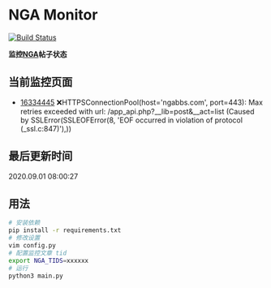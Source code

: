 # NGA Monitor

[![Build Status](https://travis-ci.org/kcwikizh/nga-monitor.svg?branch=master)](https://travis-ci.org/kcwikizh/nga-monitor)

**监控[NGA](https://bbs.nga.cn)帖子状态**

## 当前监控页面

- [16334445](https://bbs.nga.cn/read.php?tid=16334445) ❌HTTPSConnectionPool(host='ngabbs.com', port=443): Max retries exceeded with url: /app_api.php?__lib=post&__act=list (Caused by SSLError(SSLEOFError(8, 'EOF occurred in violation of protocol (_ssl.c:847)'),))

## 最后更新时间

2020.09.01 08:00:27

## 用法

```bash
# 安装依赖
pip install -r requirements.txt
# 修改设置
vim config.py
# 配置监控文章 tid
export NGA_TIDS=xxxxxx
# 运行
python3 main.py
```
